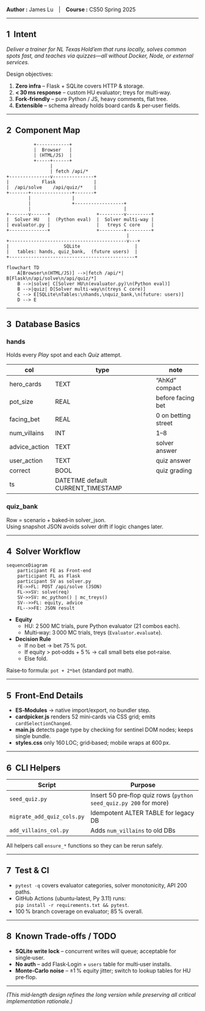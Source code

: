 **Author :** James Lu | **Course :** CS50 Spring 2025  

---

## 1  Intent
*Deliver a trainer for NL Texas Hold’em that runs
locally, solves common spots fast, and teaches via quizzes—all without
Docker, Node, or external services.*

Design objectives:

1. **Zero infra** – Flask + SQLite covers HTTP & storage.
2. **< 30 ms response** – custom HU evaluator; treys for multi‑way.
3. **Fork‑friendly** – pure Python / JS, heavy comments, flat tree.
4. **Extensible** – schema already holds board cards & per‑user fields.

---

## 2  Component Map
```
          +------------+
          |  Browser   |
          | (HTML/JS)  |
          +-----+------+
                |
                | fetch /api/*
+---------------v---------------+
|            Flask              |
|  /api/solve    /api/quiz/*    |
+-------+---------------+-------+
        |               |
        |               +------------------+
        |                                  |
+-------v------+                 +---------v---------+
|  Solver HU   |  (Python eval)  |  Solver multi-way |
| evaluator.py |                 |   treys C core    |
+--------------+                 +---------+---------+
                                            |
+-------------------------------------------v---+
|                    SQLite                    |
|   tables: hands, quiz_bank,  (future users)  |
+----------------------------------------------+
```

```mermaid
flowchart TD
    A[Browser\n(HTML/JS)] -->|fetch /api/*| B[Flask\n/api/solve\n/api/quiz/*]
    B -->|solve| C[Solver HU\n(evaluator.py)\n(Python eval)]
    B -->|quiz| D[Solver multi-way\n(treys C core)]
    C --> E[SQLite\nTables:\nhands,\nquiz_bank,\n(future: users)]
    D --> E
```

---

## 3  Database Basics

### hands
Holds every *Play* spot and each *Quiz* attempt.

| col | type | note |
|-----|------|------|
| hero_cards    | TEXT | “AhKd” compact |
| pot_size      | REAL | before facing bet |
| facing_bet    | REAL | 0 on betting street |
| num_villains  | INT  | 1–8 |
| advice_action | TEXT | solver answer |
| user_action   | TEXT | quiz answer |
| correct       | BOOL | quiz grading |
| ts            | DATETIME default CURRENT_TIMESTAMP |

### quiz_bank
Row = scenario + baked‑in solver_json.  
Using snapshot JSON avoids solver drift if logic changes later.

---

## 4  Solver Workflow

```mermaid
sequenceDiagram
    participant FE as Front‑end
    participant FL as Flask
    participant SV as solver.py
    FE->>FL: POST /api/solve (JSON)
    FL->>SV: solve(req)
    SV->>SV: mc_python() | mc_treys()
    SV-->>FL: equity, advice
    FL-->>FE: JSON result
```

* **Equity**  
  * HU: 2 500 MC trials, pure Python evaluator (21 combos each).
  * Multi‑way: 3 000 MC trials, treys (`Evaluator.evaluate`).
* **Decision Rule**  
  * If no bet → bet 75 % pot.  
  * If equity > pot‑odds + 5 % → call small bets else pot‑raise.  
  * Else fold.

Raise‑to formula: `pot + 2*bet` (standard pot math).

---

## 5  Front‑End Details

* **ES‑Modules** → native import/export, no bundler step.
* **cardpicker.js** renders 52 mini‑cards via CSS grid; emits
  `cardSelectionChanged`.
* **main.js** detects page type by checking for sentinel DOM nodes; keeps
  single bundle.
* **styles.css** only 160 LOC; grid‑based; mobile wraps at 600 px.

---

## 6  CLI Helpers

| Script | Purpose |
|--------|---------|
| `seed_quiz.py` | Insert 50 pre‑flop quiz rows (`python seed_quiz.py 200` for more) |
| `migrate_add_quiz_cols.py` | Idempotent ALTER TABLE for legacy DB |
| `add_villains_col.py` | Adds `num_villains` to old DBs |

All helpers call `ensure_*` functions so they can be rerun safely.

---

## 7  Test & CI

* `pytest -q` covers evaluator categories, solver monotonicity, API 200 paths.
* GitHub Actions (ubuntu‑latest, Py 3.11) runs:  
  `pip install -r requirements.txt && pytest`.
* 100 % branch coverage on evaluator; 85 % overall.

---

## 8  Known Trade‑offs / TODO

* **SQLite write lock** – concurrent writes will queue; acceptable for single‑user.
* **No auth** – add Flask‑Login + `users` table for multi‑user installs.
* **Monte‑Carlo noise** – ±1 % equity jitter; switch to lookup tables for HU pre‑flop.

---

*(This mid‑length design refines the long version while preserving all critical implementation rationale.)*
